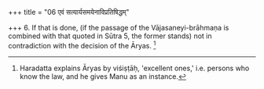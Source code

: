 +++
title = "06 एवं सत्यार्यसमयेनाविप्रतिषिद्धम्"

+++
6. If that is done, (if the passage of the Vājasaneyi-brāhmaṇa is combined with that quoted in Sūtra 5, the former stands) not in contradiction with the decision of the Āryas. [^5] 


[^5]:  Haradatta explains Āryas by viśiṣṭāḥ, 'excellent ones,' i.e. persons who know the law, and he gives Manu as an instance.

